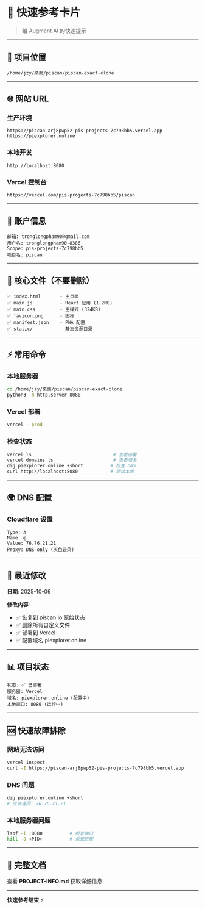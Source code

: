 # 🚀 快速参考卡片

> 给 Augment AI 的快速提示

---

## 📍 项目位置
```
/home/jzy/桌面/piscan/piscan-exact-clone
```

---

## 🌐 网站 URL

### 生产环境
```
https://piscan-arj8pwp52-pis-projects-7c798bb5.vercel.app
https://piexplorer.online
```

### 本地开发
```
http://localhost:8080
```

### Vercel 控制台
```
https://vercel.com/pis-projects-7c798bb5/piscan
```

---

## 🔑 账户信息

```
邮箱: tronglongpham90@gmail.com
用户名: tronglongpham90-8386
Scope: pis-projects-7c798bb5
项目名: piscan
```

---

## 📂 核心文件（不要删除）

```
✅ index.html       - 主页面
✅ main.js          - React 应用 (1.2MB)
✅ main.css         - 主样式 (324KB)
✅ favicon.png      - 图标
✅ manifest.json    - PWA 配置
✅ static/          - 静态资源目录
```

---

## ⚡ 常用命令

### 本地服务器
```bash
cd /home/jzy/桌面/piscan/piscan-exact-clone
python3 -m http.server 8080
```

### Vercel 部署
```bash
vercel --prod
```

### 检查状态
```bash
vercel ls                              # 查看部署
vercel domains ls                      # 查看域名
dig piexplorer.online +short          # 检查 DNS
curl http://localhost:8080            # 测试本地
```

---

## 🌍 DNS 配置

### Cloudflare 设置
```
Type: A
Name: @
Value: 76.76.21.21
Proxy: DNS only (灰色云朵)
```

---

## 🔄 最近修改

**日期**: 2025-10-06

**修改内容**:
- ✅ 恢复到 piscan.io 原始状态
- ✅ 删除所有自定义文件
- ✅ 部署到 Vercel
- ✅ 配置域名 piexplorer.online

---

## 📊 项目状态

```
状态: ✅ 已部署
服务器: Vercel
域名: piexplorer.online (配置中)
本地端口: 8080 (运行中)
```

---

## 🆘 快速故障排除

### 网站无法访问
```bash
vercel inspect
curl -I https://piscan-arj8pwp52-pis-projects-7c798bb5.vercel.app
```

### DNS 问题
```bash
dig piexplorer.online +short
# 应该返回: 76.76.21.21
```

### 本地服务器问题
```bash
lsof -i :8080          # 检查端口
kill -9 <PID>          # 杀死进程
```

---

## 📖 完整文档

查看 **PROJECT-INFO.md** 获取详细信息

---

**快速参考结束** ⚡

